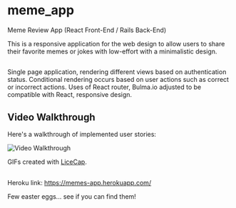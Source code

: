 # meme_app
Meme Review App (React Front-End / Rails Back-End)

This is a responsive application for the web design to allow users to share their favorite memes or jokes with low-effort with a minimalistic design.

##

Single page application, rendering different views based on authentication status. 
Conditional rendering occurs based on user actions such as correct or incorrect actions.
Uses of React router, Bulma.io adjusted to be compatible with React, responsive design. 

## Video Walkthrough

Here's a walkthrough of implemented user stories:

<img src='walkthrough.gif' title='Video Walkthrough' width='' alt='Video Walkthrough' />

GIFs created with [LiceCap](http://www.cockos.com/licecap/).

##

Heroku link: https://memes-app.herokuapp.com/

Few easter eggs... see if you can find them!


